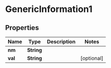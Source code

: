 

# GenericInformation1

## Properties

Name | Type | Description | Notes
------------ | ------------- | ------------- | -------------
**nm** | **String** |  | 
**val** | **String** |  |  [optional]



